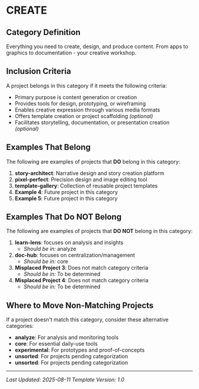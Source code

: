 # CREATE

## Category Definition

Everything you need to create, design, and produce content. From apps to graphics to documentation - your creative workshop.

## Inclusion Criteria

A project belongs in this category if it meets the following criteria:

- Primary purpose is content generation or creation
- Provides tools for design, prototyping, or wireframing
- Enables creative expression through various media formats
- Offers template creation or project scaffolding *(optional)*
- Facilitates storytelling, documentation, or presentation creation *(optional)*

## Examples That Belong

The following are examples of projects that **DO** belong in this category:

1. **story-architect**: Narrative design and story creation platform
2. **pixel-perfect**: Precision design and image editing tool
3. **template-gallery**: Collection of reusable project templates
4. **Example 4**: Future project in this category
5. **Example 5**: Future project in this category

## Examples That Do NOT Belong

The following are examples of projects that **DO NOT** belong in this category:

1. **learn-lens**: focuses on analysis and insights
   - *Should be in:* analyze
2. **doc-hub**: focuses on centralization/management
   - *Should be in:* core
3. **Misplaced Project 3**: Does not match category criteria
   - *Should be in:* To be determined
4. **Misplaced Project 4**: Does not match category criteria
   - *Should be in:* To be determined

## Where to Move Non-Matching Projects

If a project doesn't match this category, consider these alternative categories:

- **analyze**: For analysis and monitoring tools
- **core**: For essential daily-use tools
- **experimental**: For prototypes and proof-of-concepts
- **unsorted**: For projects pending categorization
- **unsorted**: For projects pending categorization

---

*Last Updated: 2025-08-11*
*Template Version: 1.0*
